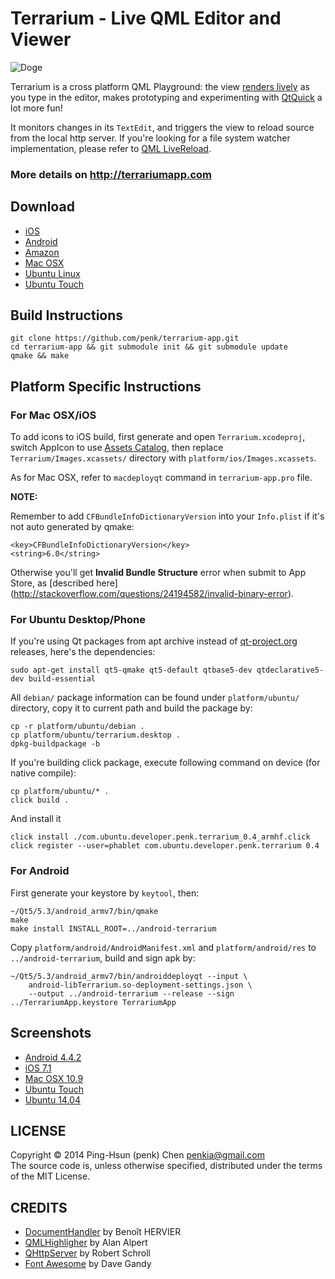 Terrarium - Live QML Editor and Viewer
=========

![Doge](http://www.terrariumapp.com/images/doge.png)

Terrarium is a cross platform QML Playground: the view [renders lively](http://i.imgur.com/MCA641U.gif) as you type in the editor, makes prototyping and experimenting with [QtQuick](http://qt.digia.com/qtquick/) a lot more fun!  

It monitors changes in its `TextEdit`, and triggers the view to reload source from the local http server. If you're looking for a file system watcher implementation, please refer to [QML LiveReload](https://github.com/penk/qml-livereload). 

### More details on http://terrariumapp.com

## Download

* [iOS](https://itunes.apple.com/us/app/terrarium/id891232736?ls=1&mt=8)
* [Android](https://play.google.com/store/apps/details?id=com.terrariumapp.penk.Terrarium)
* [Amazon](http://www.amazon.com/Terrarium-Live-QML-Code-Editor/dp/B00LLWAOPM)
* [Mac OSX](http://goo.gl/EqEGvT)
* [Ubuntu Linux](https://launchpad.net/~penk/+archive/touch/+files/terrarium_1.2.1_amd64.deb)
* [Ubuntu Touch](http://goo.gl/jyoVwm)

## Build Instructions

    git clone https://github.com/penk/terrarium-app.git
    cd terrarium-app && git submodule init && git submodule update 
    qmake && make 

## Platform Specific Instructions

### For Mac OSX/iOS

To add icons to iOS build, first generate and open `Terrarium.xcodeproj`, switch AppIcon to use [Assets Catalog](https://developer.apple.com/library/ios/recipes/xcode_help-image_catalog-1.0/Recipe.html), then replace `Terrarium/Images.xcassets/` directory with `platform/ios/Images.xcassets`. 

As for Mac OSX, refer to `macdeployqt` command in `terrarium-app.pro` file. 

__NOTE:__

Remember to add `CFBundleInfoDictionaryVersion` into your `Info.plist` if it's not auto generated by qmake:

    <key>CFBundleInfoDictionaryVersion</key>
    <string>6.0</string>

Otherwise you'll get **Invalid Bundle Structure** error when submit to App Store, as [described here] (http://stackoverflow.com/questions/24194582/invalid-binary-error). 

### For Ubuntu Desktop/Phone

If you're using Qt packages from apt archive instead of [qt-project.org](http://download.qt-project.org/) releases, here's the dependencies: 

    sudo apt-get install qt5-qmake qt5-default qtbase5-dev qtdeclarative5-dev build-essential

All `debian/` package information can be found under `platform/ubuntu/` directory, copy it to current path and build the package by:

    cp -r platform/ubuntu/debian .
    cp platform/ubuntu/terrarium.desktop .
    dpkg-buildpackage -b 

If you're building click package, execute following command on device (for native compile):

    cp platform/ubuntu/* . 
    click build . 

And install it

    click install ./com.ubuntu.developer.penk.terrarium_0.4_armhf.click
    click register --user=phablet com.ubuntu.developer.penk.terrarium 0.4

### For Android 

First generate your keystore by `keytool`, then:

    ~/Qt5/5.3/android_armv7/bin/qmake
    make 
    make install INSTALL_ROOT=../android-terrarium

Copy `platform/android/AndroidManifest.xml` and `platform/android/res` to `../android-terrarium`, build and sign apk by: 

    ~/Qt5/5.3/android_armv7/bin/androiddeployqt --input \
        android-libTerrarium.so-deployment-settings.json \
        --output ../android-terrarium --release --sign ../TerrariumApp.keystore TerrariumApp

## Screenshots 

* [Android 4.4.2](http://i.imgur.com/771i80V.png)
* [iOS 7.1](http://i.imgur.com/NezPpL9.png)
* [Mac OSX 10.9](http://i.imgur.com/iEoTDLa.png)
* [Ubuntu Touch](http://i.imgur.com/NPlxNx0.png)
* [Ubuntu 14.04](http://i.imgur.com/lrMH7OY.png)

## LICENSE 

Copyright © 2014 Ping-Hsun (penk) Chen <penkia@gmail.com>  
The source code is, unless otherwise specified, distributed under the terms of the MIT License. 

## CREDITS

* [DocumentHandler](https://github.com/khertan/ownNotes) by Benoît HERVIER
* [QMLHighligher](https://gitorious.org/aalperts-automatons/bragi) by Alan Alpert 
* [QHttpServer](https://github.com/rschroll/qhttpserver) by Robert Schroll
* [Font Awesome](http://fontawesome.io) by Dave Gandy 

